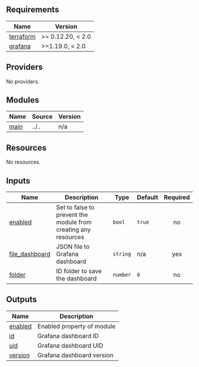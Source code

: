 <!-- BEGIN_TF_DOCS -->
## Requirements

| Name | Version |
|------|---------|
| <a name="requirement_terraform"></a> [terraform](#requirement\_terraform) | >= 0.12.20, < 2.0 |
| <a name="requirement_grafana"></a> [grafana](#requirement\_grafana) | >=1.19.0, < 2.0 |

## Providers

No providers.

## Modules

| Name | Source | Version |
|------|--------|---------|
| <a name="module_main"></a> [main](#module\_main) | ../.. | n/a |

## Resources

No resources.

## Inputs

| Name | Description | Type | Default | Required |
|------|-------------|------|---------|:--------:|
| <a name="input_enabled"></a> [enabled](#input\_enabled) | Set to false to prevent the module from creating any resources | `bool` | `true` | no |
| <a name="input_file_dashboard"></a> [file\_dashboard](#input\_file\_dashboard) | JSON file to Grafana dashboard | `string` | n/a | yes |
| <a name="input_folder"></a> [folder](#input\_folder) | ID folder to save the dashboard | `number` | `0` | no |

## Outputs

| Name | Description |
|------|-------------|
| <a name="output_enabled"></a> [enabled](#output\_enabled) | Enabled property of module |
| <a name="output_id"></a> [id](#output\_id) | Grafana dashboard ID |
| <a name="output_uid"></a> [uid](#output\_uid) | Grafana dashboard UID |
| <a name="output_version"></a> [version](#output\_version) | Grafana dashboard version |
<!-- END_TF_DOCS -->